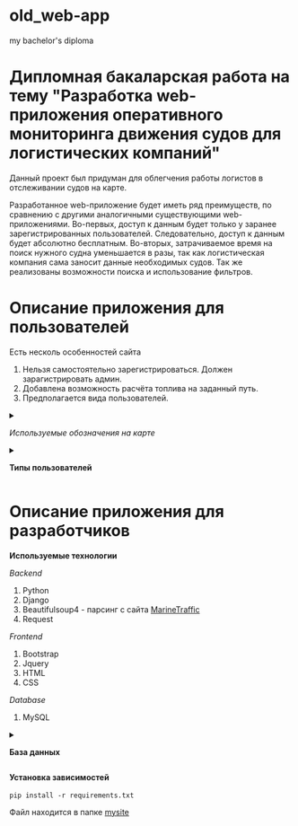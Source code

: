 # old_web-app
my bachelor's diploma

# Дипломная бакаларская работа на тему "Разработка web-приложения оперативного мониторинга движения судов для логистических компаний"

Данный проект был придуман для облегчения работы логистов в отслеживании судов на карте.

Разработанное web-приложение будет иметь ряд преимуществ, по сравнению с другими аналогичными существующими web-приложениями. Во-первых, доступ к данным будет только у заранее зарегистрированных пользователей. Следовательно, доступ к данным будет абсолютно бесплатным.
Во-вторых, затрачиваемое время на поиск нужного судна уменьшается в разы, так как логистическая компания сама заносит данные необходимых судов. Так же реализованы возможности поиска и использование фильтров.


# Описание приложения для пользователей

Есть несколь особенностей сайта

1. Нельзя самостоятельно зарегистрироваться. Должен зарагистрировать админ.
2. Добавлена возможность расчёта топлива на заданный путь.
3. Предполагается вида пользователей.
<details><summary>

  *Используемые обозначения на карте*
</summary>

![Используемые обозначения на карте](https://github.com/OksanaZakharovaIP-31/old_web-app/blob/main/pictures/%D1%82%D0%B0%D0%B1%D0%BB%D0%B8%D1%86%D0%B0%20%D1%81%D1%83%D0%B4%D0%BE%D0%B2.jpg "Используемые обозначения на карте")
</details>
<details>
<summary>
  
**Типы пользователей**

</summary>

<details>
<summary>
  
  **Пользователь**
  </summary>
  
  + Обычный пользователь имеет доступ только с закрепленным за ним суднами. Может отслеживать судна на карте, а также расчитатывать необходимое количество топлива.
  <details>
  <summary>
    
  *Страница входа*
  </summary>
  
  ![Вход](https://github.com/OksanaZakharovaIP-31/old_web-app/blob/main/pictures/%D0%92%D1%85%D0%BE%D0%B4.jpg "Вход") 
  
  </details>
  <details>
  <summary>
    
  *Главная страница*
  </summary>
  
![Главная страница](https://github.com/OksanaZakharovaIP-31/old_web-app/blob/main/pictures/%D0%B3%D0%BB%D0%B0%D0%B2%D0%BD%D0%B0%D1%8F%20%D1%81%D1%82%D1%80%D0%B0%D0%BD%D0%B8%D1%86%D0%B0%20user.jpg "Главная страница") 
  
</details>
<details>
  <summary>
    
  *Поиск*
  </summary>
  
  ![Поиск судна](https://github.com/OksanaZakharovaIP-31/old_web-app/blob/main/pictures/%D0%BC%D0%BE%D0%B4%D0%B0%D0%BB%D1%8C%D0%BD%D0%BE%D0%B5%20%D0%BE%D0%BA%D0%BD%D0%BE%20%D1%81%20%D0%BF%D0%BE%D0%B8%D1%81%D0%BA%D0%BE%D0%BC%20%D1%81%D1%83%D0%B4%D0%BD%D0%B0.jpg "Поиск судна")
  
</details>  
<details>
  <summary>
    
  *Фильтр*
  </summary>
  
  ![Фильтр]( https://github.com/OksanaZakharovaIP-31/old_web-app/blob/main/pictures/%D0%BC%D0%BE%D0%B4%D0%B0%D0%BB%D1%8C%D0%BD%D0%BE%D0%B5%20%D0%BE%D0%BA%D0%BD%D0%BE%20%D1%81%20%D1%84%D0%B8%D0%BB%D1%8C%D1%82%D1%80%D0%BE%D0%BC.jpg "Фильтр")
</details> 
<details><summary>

  *Отображение судна на карте*
</summary>

+ Чтобы посмотреть судно на карту нужно ссылку **Открывать в новой вкладке!!!**
  
![На карте](https://github.com/OksanaZakharovaIP-31/old_web-app/blob/main/pictures/%D0%BD%D0%B0%20%D0%BA%D0%B0%D1%80%D1%82%D0%B5.gif "На карте")
</details>
<details><summary>

  *Расчет топлива*
</summary>

![Расчет топлива](https://github.com/OksanaZakharovaIP-31/old_web-app/blob/main/pictures/%D1%80%D0%B0%D1%81%D1%87%D0%B5%D1%82%20%D1%82%D0%BE%D0%BF%D0%BB%D0%B8%D0%B2%D0%B0.gif "Расчет топлива")
</details>

<details><summary>

  *Редатирование своего профиля*
</summary>

![Редактрование своего профиля](https://github.com/OksanaZakharovaIP-31/old_web-app/blob/main/pictures/%D1%80%D0%B5%D0%B4%D0%B0%D0%BA%D1%82%D0%B8%D1%80%D0%BE%D0%B2%D0%B0%D0%BD%D0%B8%D0%B5%20%D0%BF%D1%80%D0%B8%D1%84%D0%B8%D0%BB%D1%8F.jpg "Редактирование своего профиля")
</details>
</details> 
<details>
<summary>
  
  **Администратор**
</summary>

+ Администратор имеет те же возможности, что и пользователь. Также может вносить новые судна для отслеживания/удалять/изменять их, вносить новые типы судна, просматривать страницу от имени определенного пользователя, названачать нового пользователя для отслеживания.
<details><summary>

  *Главная страница администратора*
</summary>

![Главная страница администратора](https://github.com/OksanaZakharovaIP-31/old_web-app/blob/main/pictures/%D1%81%D1%82%D1%80%D0%B0%D0%BD%D0%B8%D1%86%D0%B0%20%D0%B0%D0%B4%D0%BC%D0%B8%D0%BD%D0%B8%D1%81%D1%82%D1%80%D0%B0%D1%82%D0%BE%D1%80%D0%B0.png.jpg "Главная страница администратора")</details>
<details><summary>

  *Добавление нового судна*
  </summary>
  
  ![Добавление нового судна](https://github.com/OksanaZakharovaIP-31/old_web-app/blob/main/pictures/%D0%BC%D0%BE%D0%B4%D0%B0%D0%BB%D1%8C%D0%BD%D0%BE%D0%B5%20%D0%BE%D0%BA%D0%BD%D0%BE%20%D0%B4%D0%BB%D1%8F%20%D0%B4%D0%BE%D0%B1%D0%B0%D0%B2%D0%BB%D0%B5%D0%BD%D0%B8%D1%8F%20%D1%81%D1%83%D0%B4%D0%BD%D0%B0.jpg "Добавление нового судна")
  <details><summary>

*Пример выбора типа судна при созданиии судна*
    </summary>

    
  ![Пример выбора типа судна](https://github.com/OksanaZakharovaIP-31/old_web-app/blob/main/pictures/%D0%BF%D1%80%D0%B8%D0%BC%D0%B5%D1%80%20%D0%B2%D1%8B%D0%B1%D0%BE%D1%80%D0%B0%20%D1%82%D0%B8%D0%BF%D0%B0%20%D1%81%D1%83%D0%B4%D0%BD%D0%B0%20%D0%BF%D1%80%D0%B8%20%D1%81%D0%BE%D0%B7%D0%B4%D0%B0%D0%BD%D0%B8%D0%B8.jpg "Пример выбора типа судна")
  </details>
  <details><summary>

  *Подсказка при добавлении нового судна*
  </summary>

  ![Подсказка при добавлении нового судна](https://github.com/OksanaZakharovaIP-31/old_web-app/blob/main/pictures/%D0%BF%D0%BE%D0%B4%D1%81%D0%BA%D0%B0%D0%B7%D0%BA%D0%B8%20%D0%BF%D1%80%D0%B8%20%D0%B4%D0%BE%D0%B1%D0%B0%D0%B2%D0%BB%D0%B5%D0%BD%D0%B8%D0%B8%20%D0%BD%D0%BE%D0%B2%D0%BE%D0%B3%D0%BE%20%D1%81%D1%83%D0%B4%D0%BD%D0%B0.jpg "Подсказка при добвлении нового судна")
  </details>
  <details><summary>

  *Выбор логиста*
  </summary>
  
![Выбор логиста](https://github.com/OksanaZakharovaIP-31/old_web-app/blob/main/pictures/%D0%B2%D1%8B%D0%B1%D0%BE%D1%80%20%D0%BB%D0%BE%D0%B3%D0%B8%D1%81%D1%82%D0%B0%20%D0%BF%D1%80%20%D1%81%D0%BE%D0%B7%D0%B4%D0%B0%D0%BD%D0%B8%D0%B8%20%D1%81%D1%83%D0%B4%D0%BD%D0%B0.jpg "Выбор логиста)
  
  </details>
  </details>
<details><summary>

  *Добавление нового типа судна*
</summary>

![Добавление новго типа судна](https://github.com/OksanaZakharovaIP-31/old_web-app/blob/main/pictures/%D0%B4%D0%BE%D0%B1%D0%B0%D0%BB%D0%B2%D0%BD%D0%B8%D0%B5%20%D0%BD%D0%BE%D0%B2%D0%BE%D0%B3%D0%BE%20%D0%B2%D0%B8%D0%B4%D0%B0%20%D1%81%D1%83%D0%B4%D0%BD%D0%B0.jpg "Добавление нового типа судна")
</details>
</details>

<details><summary>
  
  **Creator**</summary>

  + Creator имеет те же возможности, что и Администратор. Также может создавать/удалять/изменять пользователей. Назначать новые права, менять пароли.

<details><summary>

  *Главная страница*
</summary>

![Главная страница](https://github.com/OksanaZakharovaIP-31/old_web-app/blob/main/pictures/%D0%B3%D0%BB%D0%B0%D0%B2%D0%BD%D0%B0%D1%8F%20%D1%81%D1%82%D1%80%D0%B0%D0%BD%D0%B8%D1%86%D0%B0%20creator.jpg "Главная страница")
</details>
<details><summary>

  *Список судов*
</summary>

![Список судов](https://github.com/OksanaZakharovaIP-31/old_web-app/blob/main/pictures/%D1%81%D0%BF%D0%B8%D1%81%D0%BE%D0%BA%20%D1%81%D1%83%D0%B4%D0%BE%D0%B2%20crreator.jpg "Список судов")
</details>

<details><summary>

  *Список пользователей*
</summary>

![Список пользователей](https://github.com/OksanaZakharovaIP-31/old_web-app/blob/main/pictures/%D1%81%D0%BF%D0%B8%D1%81%D0%BE%D0%BA%20%D0%BF%D0%BE%D0%BB%D1%8C%D0%B7%D0%B2%D0%B0%D1%82%D0%B5%D0%BB%D0%B5%D0%B9%20creator.jpg "Список пользователй")
<details><summary>

  *Фильтр по пользователям*
</summary>

![Фильтр по ползователям](https://github.com/OksanaZakharovaIP-31/old_web-app/blob/main/pictures/%D1%84%D0%B8%D0%BB%D1%8C%D1%82%D1%80%20%D0%BF%D0%BE%20%D0%BF%D0%BE%D0%BB%D1%8C%D0%B7%D0%BE%D0%B2%D0%B0%D1%82%D0%B5%D0%BB%D1%8F%D0%BC%20creator.jpg "Фильтр по пользователям")
</details>
<details><summary>

  *Поиск по пользователям*
</summary>

![Поиск по пользователям](https://github.com/OksanaZakharovaIP-31/old_web-app/blob/main/pictures/%D0%BF%D0%BE%D0%B8%D1%81%D0%BA%20%D0%BF%D0%BE%20%D0%BF%D0%BE%D0%BB%D1%8C%D0%B7%D0%BE%D0%B2%D0%B0%D1%82%D0%B5%D0%BB%D1%8F%D0%BC%20creator.jpg "Поиск по пользователям")
</details>
</details>
<details><summary>

  *Создание нового пользователя*
</summary>

![Создание нового пользователя](https://github.com/OksanaZakharovaIP-31/old_web-app/blob/main/pictures/%D1%81%D0%BE%D0%B7%D0%B4%D0%B0%D0%BD%D0%B8%D0%B5%20%D0%BD%D0%BE%D0%B2%D0%BE%D0%B3%D0%BE%20%D0%BF%D0%BE%D0%BB%D1%8C%D0%B7%D0%BE%D0%B2%D0%B0%D1%82%D0%B5%D0%BB%D1%8F%20creator.jpg "Создание нового пользователя")
<details><summary>

  *Генерация пароля*
</summary>

![Генерация пароля](https://github.com/OksanaZakharovaIP-31/old_web-app/blob/main/pictures/%D0%BF%D1%80%D0%B8%D0%BC%D0%B5%D1%80%20%D0%B3%D0%B5%D0%BD%D0%B5%D1%80%D0%B0%D1%86%D0%B8%D0%B8%20%D0%BF%D0%B0%D1%80%D0%BE%D0%BB%D1%8F.gif "Генерация пароля")
</details>
</details>
</details>
</details>



# Описание приложения для разработчиков

**Используемые технологии**

*Backend*


1. Python
2. Django
3. Beautifulsoup4 - парсинг с сайта [MarineTraffic](https://www.marinetraffic.com/en/ais/home/centerx:27.1/centery:60.1/zoom:7)
4. Request


*Frontend*

1. Bootstrap
2. Jquery
3. HTML
4. CSS

*Database*

1. MySQL

<details><summary>

  **База данных**
</summary>

**Таблицы**

В начале названия таблиц (перед нижним подчеркиванием) стоит название приложения, созданное во фреймворке


1. ***user_person***


Таблица для хранение данняъ о пользователе


| Name | Type | Description |
| --- | --- | --- |
| id | BIGINT | Первичный ключ |
| name | VARCHAR | Полное имя пользователя |
| photo | VARCHAR | Ссылка на фото |
| login | VARCHAR | Логин для входа |
| password | VARCHAR | Пароль для входа |
| type | VARCHAR | Тип |
| first_name | VARCHAR | Имя |
| secomd_name | VARCHAR | Фамилия |


2. ***user_type***

Таблица для хранения типов суден


| Name | Type | Description |
| --- | --- | --- |
| id | BIGINT | Первичный ключ |
| type | VARCHAR | Тип |

3. ***user_fuel***

Таблица используется для хранения постоянных данных и коэффициентов для расчета необходимого количества топлива для заданного судна. Для вычисления используется формула, разработанная Лабораторией топлив и масел ЗАО «ЦНИИМФ». 

**Формула**

$$ 𝐇=((𝐜∗𝐛_𝐫+𝐛_в+𝐊∗𝐛_𝐜 )∗𝐍∗[𝟏𝟎]^𝟑)/(𝐐∗𝐕∗(𝟏−𝐗)) $$


| Name | Type | Description |
| --- | --- | --- |
| vissel_id | BIGINT | Связь с таблицей user_vissel |
| b_r | VARCHAR | Удельный расход топлива главным двигателем по заданной мощности, кг. усл. Топлива/кВт.ч |
| b_b | VARCHAR | Удельный расход топлива на работу вспомогательных механизмов в ходе по построечной мощности, кг. усл. топлива/кВт.ч |
| b_c | VARCHAR | Удельный расход топлива на стояночных и маневренных режимах по построечной мощности, кг. усл. Топлива/кВт.ч |
| N | VARCHAR | Построечная мощность главного двигателя, кВт |
| Q | VARCHAR | Плановая грузоподъемность судна, т |
| V | VARCHAR | Заданная чистая техническая скорость, узлов |
| C | VARCHAR | Коэффициент использования построечной мощности |
| K | VARCHAR | Коэффициент стояночного времени |
| X | VARCHAR | Коэффициент снижения заданной технической скорости, учитывающий планируемые условия эксплуатации |
| E | VARCHAR | Коэффициент влияния на норму прочих, неучтенных факторов |


4. ***user_vessels***


Таблица с данными о судне


| Name | Type | Description |
| --- | --- | --- |
| id | BIGINT | Первичный ключ |
| name | VARCHAR | Название судна |
| photo | VARCHAR | Ссылка на фото |
| type_id  | BIGINT | Тип судна |
| IMO  | INT | IMO судна, т.е. уникальный идентификатор судна |
| User_id | BIGINT | Прикрепленный пользователь |
| Latitude | VARCHAR | Координаты долготы местонахождения судна |
| Longitude | VARCHAR | Координаты широты местонахождения судна |
| Name_in_en | VARCHAR | Названия судна на английском языке |
| Icon | VARCHAR | Иконка, определяющая состояние суда на карте |

<details>
<summary>

 *Схема*
</summary>

  ![База данных](https://github.com/OksanaZakharovaIP-31/old_web-app/blob/main/pictures/bd.jpg "База данных")
</details>
</details>

**Установка зависимостей**

`pip install -r requirements.txt`

Файл находится в папке [mysite](https://github.com/OksanaZakharovaIP-31/old_web-app/tree/main/mysite)
